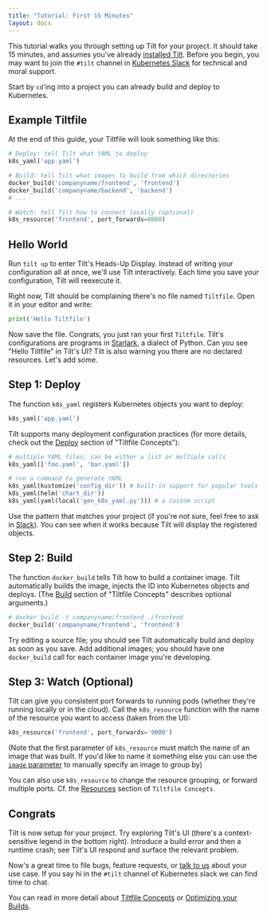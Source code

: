 ```yaml
---
title: "Tutorial: First 15 Minutes"
layout: docs
---
```


This tutorial walks you through setting up Tilt for your project. It should take 15 minutes, and assumes you've already [installed Tilt](install.html). Before you begin, you may want to join the `#tilt` channel in [Kubernetes Slack](http://slack.k8s.io) for technical and moral support.

Start by `cd`'ing into a project you can already build and deploy to Kubernetes.

## Example Tiltfile
At the end of this guide, your Tiltfile will look something like this:
```python
# Deploy: tell Tilt what YAML to deploy
k8s_yaml('app.yaml')

# Build: tell Tilt what images to build from which directories
docker_build('companyname/frontend', 'frontend')
docker_build('companyname/backend', 'backend')
# ...

# Watch: tell Tilt how to connect locally (optional)
k8s_resource('frontend', port_forwards=8080)
```

## Hello World
Run `tilt up` to enter Tilt's Heads-Up Display. Instead of writing your configuration all at once, we'll use Tilt interactively. Each time you save your configuration, Tilt will reexecute it.


Right now, Tilt should be complaining there's no file named `Tiltfile`. Open it in your editor and write:
```python
print('Hello Tiltfile')
```

Now save the file. Congrats, you just ran your first `Tiltfile`. Tilt's configurations are programs in [Starlark](https://github.com/bazelbuild/starlark#tour>), a dialect of Python. Can you see "Hello Tiltfile" in Tilt's UI? Tilt is also warning you there are no declared resources. Let's add some.

## Step 1: Deploy
The function `k8s_yaml` registers Kubernetes objects you want to deploy:
```python
k8s_yaml('app.yaml')
```

Tilt supports many deployment configuration practices (for more details, check out the [Deploy](tiltfile_concepts.html#deploy) section of "Tiltfile Concepts"):
```python
# multiple YAML files; can be either a list or multiple calls
k8s_yaml(['foo.yaml', 'bar.yaml'])

# run a command to generate YAML
k8s_yaml(kustomize('config_dir')) # built-in support for popular tools
k8s_yaml(helm('chart_dir'))
k8s_yaml(yaml(local('gen_k8s_yaml.py'))) # a custom script
```

Use the pattern that matches your project (if you're not sure, feel free to ask in [Slack](index.html#community)). You can see when it works because Tilt will display the registered objects.

## Step 2: Build
The function `docker_build` tells Tilt how to build a container image. Tilt automatically builds the image, injects the ID into Kubernetes objects and deploys. (The [Build](tiltfile_concepts.html#build) section of "Tiltfile Concepts" describes optional arguments.)

```python
# docker build -t companyname/frontend ./frontend
docker_build('companyname/frontend', 'frontend')
```

 Try editing a source file; you should see Tilt automatically build and deploy as soon as you save. Add additional images; you should have one `docker_build` call for each container image you're developing.

## Step 3: Watch (Optional)
Tilt can give you consistent port forwards to running pods (whether they're running locally or in the cloud). Call the `k8s_resource` function with the name of the resource you want to access (taken from the UI):
```python
k8s_resource('frontend', port_forwards='9000')
```

(Note that the first parameter of `k8s_resource` must match the name of an image that was built. If you'd like to name it something else you can use the [`image` parameter](api.html#api.k8s_resource) to manually specify an image to group by)

You can also use `k8s_resource` to change the resource grouping, or forward multiple ports. Cf. the [Resources](tiltfile_concepts.html#resources) section of `Tiltfile Concepts`.

## Congrats
Tilt is now setup for your project. Try exploring Tilt's UI (there's a context-sensitive legend in the bottom right). Introduce a build error and then a runtime crash; see Tilt's UI respond and surface the relevant problem.

Now's a great time to file bugs, feature requests, or [talk to us](index.html#community) about your use case. If you say hi in the `#tilt` channel of Kubernetes slack we can find time to chat.

You can read in more detail about [Tiltfile Concepts](tiltfile_concepts.html) or [Optimizing your Builds](fast_build.html).
